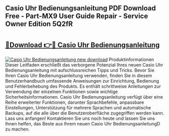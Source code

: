 ## Casio Uhr Bedienungsanleitung PDF Download Free - Part-MX9 User Guide Repair - Service Owner Edition 5Q2fR

# <h2><a href="http://df641ox.blite.top/?on=Casio+Uhr+Bedienungsanleitung">🔗Download 👉🔴 Casio Uhr Bedienungsanleitung</a></h2>

[![Casio Uhr Bedienungsanleitung new download](https://i.imgur.com/lujVjoI.png)](http://df641ox.blite.top/?on=Casio+Uhr+Bedienungsanleitung)
Produktinformationen Dieser Leitfaden erschließt das verborgene Potenzial Ihres neuen Casio Uhr Bedienungsanleitung mit aufschlussreichen Tipps und Tricks. Bevor Sie Ihren Casio Uhr Bedienungsanleitung verwenden, finden Sie in diesem Benutzerhandbuch umfassende Anweisungen zur Einrichtung, Bedienung und Fehlerbehebung des Produkts. Es enthält schrittweise Anleitungen zur Verwendung der einzelnen Funktionen sowie wichtige Sicherheitsinformationen. Casio Uhr Bedienungsanleitung verfügt über eine Reihe erweiterter Funktionen, darunter Sprachbefehle, anpassbare Einstellungen, Unterstützung für mehrere Sprachen und automatische Backups, auf die alle über die Benutzeroberfläche zugegriffen werden kann. Lass uns anfangen! Kontaktieren Sie uns noch heute und lassen Sie uns Ihnen helfen, das Beste aus Ihrem neuen Casio Uhr BedienungsanleitungD zu machen.
